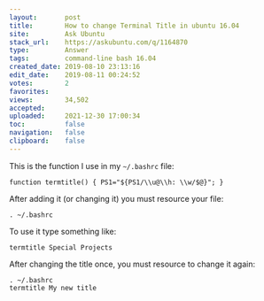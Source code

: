 ```yaml
---
layout:       post
title:        How to change Terminal Title in ubuntu 16.04
site:         Ask Ubuntu
stack_url:    https://askubuntu.com/q/1164870
type:         Answer
tags:         command-line bash 16.04
created_date: 2019-08-10 23:13:16
edit_date:    2019-08-11 00:24:52
votes:        2
favorites:    
views:        34,502
accepted:     
uploaded:     2021-12-30 17:00:34
toc:          false
navigation:   false
clipboard:    false
---
```


This is the function I use in my `~/.bashrc` file:

``` 
function termtitle() { PS1="${PS1/\\u@\\h: \\w/$@}"; }

```

After adding it (or changing it) you must resource your file:

``` 
. ~/.bashrc

```

To use it type something like:

``` 
termtitle Special Projects

```

After changing the title once, you must resource to change it again:

``` 
. ~/.bashrc
termtitle My new title

```
